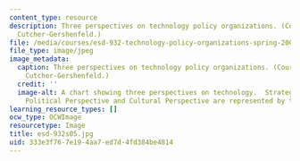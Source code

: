 ```yaml
---
content_type: resource
description: Three perspectives on technology policy organizations. (Courtesy of Joel
  Cutcher-Gershenfeld.)
file: /media/courses/esd-932-technology-policy-organizations-spring-2005/333e3f767e194aa7ed7d4fd384be4814_esd-932s05.jpg
file_type: image/jpeg
image_metadata:
  caption: Three perspectives on technology policy organizations. (Courtesy of Joel
    Cutcher-Gershenfeld.)
  credit: ''
  image-alt: A chart showing three perspectives on technology.  Strategic Perspective,
    Political Perspective and Cultural Perspective are represented by three columns.
learning_resource_types: []
ocw_type: OCWImage
resourcetype: Image
title: esd-932s05.jpg
uid: 333e3f76-7e19-4aa7-ed7d-4fd384be4814
---
```

